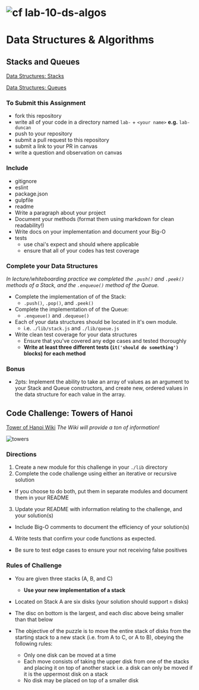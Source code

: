 ![cf](https://i.imgur.com/7v5ASc8.png) lab-10-ds-algos
======
# Data Structures & Algorithms

## Stacks and Queues

[Data Structures: Stacks](https://en.wikipedia.org/wiki/Stack_(abstract_data_type))

[Data Structures: Queues](https://en.wikipedia.org/wiki/Queue_(abstract_data_type))

### To Submit this Assignment
  * fork this repository
  * write all of your code in a directory named `lab-` + `<your name>` **e.g.** `lab-duncan`
  * push to your repository
  * submit a pull request to this repository
  * submit a link to your PR in canvas
  * write a question and observation on canvas

### Include
* gitignore
* eslint
* package.json
* gulpfile
* readme
 * Write a paragraph about your project
 * Document your methods (format them using markdown for clean readability!)
 * Write docs on your implementation and document your Big-O
* tests
  * use chai's expect and should where applicable
  * ensure that all of your codes has test coverage

### Complete your Data Structures
*In lecture/whiteboarding practice we completed the `.push()` and `.peek()` methods of a Stack, and the `.enqueue()` method of the Queue.*
* Complete the implementation of of the Stack:
  * `.push()`, `.pop()`, and `.peek()`
* Complete the implementation of of the Queue:
  * `.enqueue()` and `.dequeue()`
* Each of your data structures should be located in it's own module.
  * i.e. `./lib/stack.js` and `./lib/queue.js`
* Write clean test coverage for your data structures
  * Ensure that you've covered any edge cases and tested thoroughly
  * **Write at least three different tests (`it('should do something')` blocks) for each method**

### Bonus
* 2pts: Implement the ability to take an array of values as an argument to your Stack and Queue constructors, and create new, ordered values in the data structure for each value in the array.

## Code Challenge: Towers of Hanoi
[Tower of Hanoi Wiki](https://en.wikipedia.org/wiki/Tower_of_Hanoi)
*The Wiki will provide a ton of information!*

![towers](http://ecx.images-amazon.com/images/I/41OgWYImqaL._SX300_.jpg)

### Directions
1. Create a new module for this challenge in your `./lib` directory
2. Complete the code challenge using either an iterative or recursive solution
  * If you choose to do both, put them in separate modules and document them in your README
3. Update your README with information relating to the challenge, and your solution(s)
  * Include Big-O comments to document the efficiency of your solution(s)
4. Write tests that confirm your code functions as expected.
  * Be sure to test edge cases to ensure your not receiving false positives

### Rules of Challenge
* You are given three stacks (A, B, and C)
  * **Use your new implementation of a stack**
* Located on Stack A are six disks (your solution should support `n` disks)
* The disc on bottom is the largest, and each disc above being smaller than that below

* The objective of the puzzle is to move the entire stack of disks from the starting stack to a new stack (i.e. from A to C, or A to B), obeying the following rules:
  * Only one disk can be moved at a time
  * Each move consists of taking the upper disk from one of the stacks and placing it on top of another stack i.e. a disk can only be moved if it is the uppermost disk on a stack
  * No disk may be placed on top of a smaller disk
